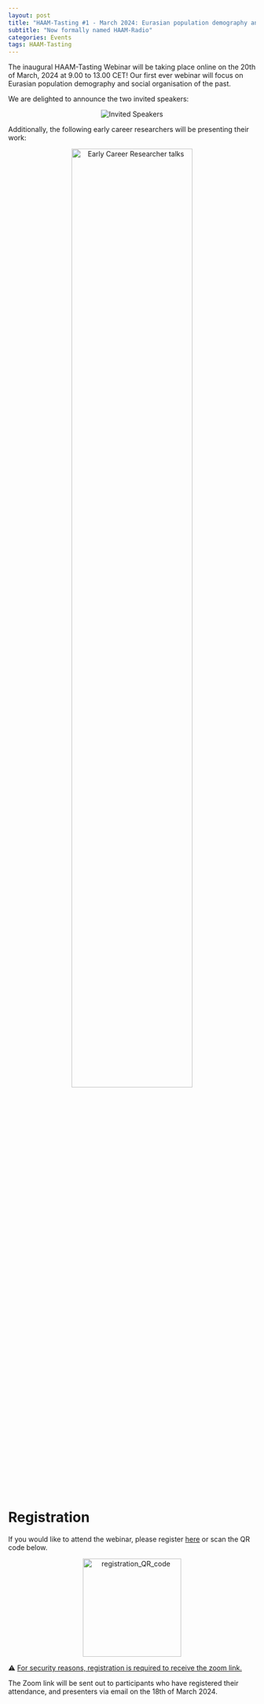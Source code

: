```yaml
---
layout: post
title: "HAAM-Tasting #1 - March 2024: Eurasian population demography and social organisation of the past"
subtitle: "Now formally named HAAM-Radio"
categories: Events
tags: HAAM-Tasting
---
```


The inaugural HAAM-Tasting Webinar will be taking place online on the 20th of March, 2024 at 9.00 to 13.00 CET!
Our first ever webinar will focus on Eurasian population demography and social organisation of the past.

We are delighted to announce the two invited speakers:
<p  align="middle">
<img src="{{ "/assets/media/event_images/2024-03-01-event/invited_speakers.jpg" | relative_url }}" alt="Invited Speakers" >
</p>

Additionally, the following early career researchers will be presenting their work:
<p  align="middle">
<img src="{{ "/assets/media/event_images/2024-03-01-event/ecr_talks.png" | relative_url }}" alt="Early Career Researcher talks" width="70%">
</p>

# Registration 

If you would like to attend the webinar, please register [here](https://urldefense.com/v3/__https://docs.google.com/forms/d/1peoZ1JaI0AvObUeI2YHolbuXDRhWwfYNFANR6e0sY6M/edit?usp=drive_web__;!!O7V3aRRsHkZJLA!EwbWW8qjxbOzMlyjHmNJfoQGhWkPjvpaVg6b_G1hbUwxyQkV7vNLqBkWz9AOnNiEWOD636ArAXqYBLwVpc4$) or scan the QR code below.

<p  align="middle">
<a href="https://urldefense.com/v3/__https://docs.google.com/forms/d/1peoZ1JaI0AvObUeI2YHolbuXDRhWwfYNFANR6e0sY6M/edit?usp=drive_web__;!!O7V3aRRsHkZJLA!EwbWW8qjxbOzMlyjHmNJfoQGhWkPjvpaVg6b_G1hbUwxyQkV7vNLqBkWz9AOnNiEWOD636ArAXqYBLwVpc4$"><img src="{{ "/assets/media/event_images/2024-03-01-event/registration_QR_code.jpg" | relative_url }}" alt="registration_QR_code" width="200px" height="200px" ></a>
</p>
⚠️ <u>For security reasons, registration is required to receive the zoom link.</u>

The Zoom link will be sent out to participants who have registered their attendance, and presenters via email on the 18th of March 2024.

